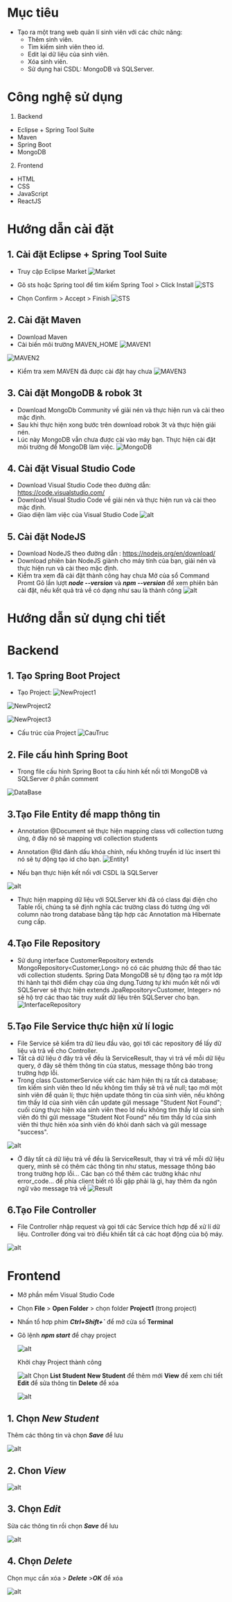 ﻿# Mục tiêu
- Tạo ra một trang web quản lí sinh viên với các chức năng: 
    - Thêm sinh viên.
    - Tìm kiếm sinh viên theo id.
    - Edit lại dữ liệu của sinh viên.
    - Xóa sinh viên.
    - Sử dụng hai CSDL: MongoDB và SQLServer.
# Công nghệ sử dụng
1. Backend
- Eclipse  + Spring Tool Suite
- Maven
- Spring Boot
- MongoDB 
2. Frontend
- HTML
- CSS
- JavaScript
- ReactJS

# Hướng dẫn cài đặt 
## 1. Cài đặt Eclipse  + Spring Tool Suite
- Truy cập Eclipse Market
![Market](https://raw.githubusercontent.com/duong4279/Project1/master/media/Market.png)

- Gõ sts hoặc Spring tool để tìm kiếm Spring Tool > Click Install
![STS](https://raw.githubusercontent.com/duong4279/Project1/master/media/STS.PNG)

- Chọn Confirm > Accept > Finish 
![STS](https://raw.githubusercontent.com/duong4279/Project1/master/media/STS2.PNG)

## 2. Cài đặt Maven
- Download Maven
- Cài biến môi trường MAVEN_HOME
![MAVEN1](https://raw.githubusercontent.com/duong4279/Project1/master/media/MAVEN1.PNG)

![MAVEN2](https://raw.githubusercontent.com/duong4279/Project1/master/media/MAVEN2.PNG)

- Kiểm tra xem MAVEN đã được cài đặt hay chưa
![MAVEN3](https://raw.githubusercontent.com/duong4279/Project1/master/media/MAVEN3.PNG)

## 3. Cài đặt MongoDB & robok 3t
- Download MongoDb Community về giải nén và thực hiện run và cài theo mặc định.
- Sau khi thực hiện xong bước trên download robok 3t và thực hiện giải nén.
- Lúc này MongoDB vẫn chưa được cài vào máy bạn. Thực hiện cài đặt môi trường để MongoDB làm việc.
![MongoDB](https://raw.githubusercontent.com/duong4279/Project1/master/media/MongoDB.PNG)

## 4. Cài đặt Visual Studio Code
- Download Visual Studio Code theo đường dẫn: https://code.visualstudio.com/
- Download Visual Studio Code về giải nén và thực hiện run và cài theo mặc định.
- Giao diện làm việc của Visual Studio Code
![alt](https://raw.githubusercontent.com/duong4279/student-manager/master/media/vs11.PNG)

## 5. Cài đặt NodeJS
- Download NodeJS theo đường dẫn : https://nodejs.org/en/download/
- Download phiên bản NodeJS giành cho máy tính của bạn, giải nén và thực hiện run và cài theo mặc định.
- Kiểm tra xem đã cài đặt thành công hay chưa
 Mở của sổ Command Promt 
 Gõ lần lượt ***node --version*** và ***npm --version*** để xem phiên bản cài đặt, nếu kết quả trả về có dạng như sau là thành công
  ![alt](https://raw.githubusercontent.com/duong4279/student-manager/master/media/node12.png)
  

# Hướng dẫn sử dụng chi tiết
# **Backend**
## 1. Tạo Spring Boot Project
- Tạo Project:
![NewProject1](https://raw.githubusercontent.com/duong4279/Project1/master/media/NewProject1.png)

![NewProject2](https://raw.githubusercontent.com/duong4279/Project1/master/media/NewProject2.png)

![NewProject3](https://raw.githubusercontent.com/duong4279/Project1/master/media/NewProject3.png)

- Cấu trúc của Project
![CauTruc](https://raw.githubusercontent.com/duong4279/Project1/master/media/CauTruc.PNG)

## 2. File cấu hình Spring Boot
- Trong file cấu hình Spring Boot ta cấu hình kết nối tới MongoDB và SQLServer ở phần comment

![DataBase](https://raw.githubusercontent.com/duong4279/Project1/master/media/DataBase.PNG)

## 3.Tạo File Entity để mapp thông tin
- Annotation @Document sẽ thực hiện mapping class với collection tương ứng, ở đây nó sẽ mapping vơi collection students
- Annotation @Id đánh dấu khóa chính, nếu không truyền id lúc insert thì nó sẽ tự động tạo id cho bạn.
![Entity1](https://raw.githubusercontent.com/duong4279/Project1/master/media/Entity1.PNG)

- Nếu bạn thực hiện kết nối với CSDL là SQLServer


![alt](https://raw.githubusercontent.com/duong4279/Project1/master/media/Entity2.PNG)

- Thực hiện mapping dữ liệu với SQLServer khi đã có class đại điện cho Table rồi, chúng ta sẽ định nghĩa các trường class đó tương ứng với column nào trong database bằng tập hợp các Annotation mà Hibernate cung cấp.

## 4.Tạo File Repository
- Sử dung interface CustomerRepository extends MongoRepository<Customer,Long> nó có các phương thức để thao tác với collection students. Spring Data MongoDB sẽ tự động tạo ra một lớp thi hành tại  thời điểm chạy của ứng dụng.Tương tự khi muốn kết nối với SQLServer sẽ thực hiện extends JpaRepository<Customer, Integer> nó sẽ hộ trợ các thao tác truy xuất dữ liệu trên SQLServer cho bạn.
![InterfaceRepository](https://raw.githubusercontent.com/duong4279/Project1/master/media/InterfaceRepository.PNG)

## 5.Tạo File Service thực hiện xử lí logic
  - File Service sẽ kiểm tra dữ lieu đầu vào, gọi tới các repository để lấy dữ liệu và trả về cho Controller.
  - Tất cả dữ liệu ở đây trả về đều là ServiceResult, thay vì trả về mỗi dữ liệu query, ở đây sẽ thêm thông tin của status, message thông báo trong trường hợp lỗi.
  - Trong class CustomerService viết các hàm hiện thị ra tất cả database; tìm kiếm sinh viên theo Id nếu không tìm thấy sẽ trả về null; tạo mới một sinh viên để quản lí; thực hiện update thông tin của sinh viên, nếu không tìm thấy Id của sinh viên cần update gửi message "Student Not Found"; cuối cùng thực hiện xóa sinh viên theo Id nếu không tìm thấy Id của sinh viên đó thì gửi message "Student Not Found" nếu tìm thấy Id của sinh viên thì thực hiên xóa sinh viên đó khỏi danh sách và gửi message "success".


![alt](https://raw.githubusercontent.com/duong4279/Project1/master/media/Service.PNG)

- Ở đây tất cả dữ liệu trả về đều là ServiceResult, thay vì trả về mỗi dữ liệu query, mình sẽ có thêm các thông tin như status, message thông báo trong trường hợp lỗi… Các bạn có thể thêm các trường khác như error_code… để phía client biết rõ lỗi gặp phải là gì, hay thêm đa ngôn ngữ vào message trả về
![Result](https://raw.githubusercontent.com/duong4279/Project1/master/media/Result.PNG)

## 6.Tạo File Controller
- File Controller nhập request và gọi tới các Service thích hợp để xử lí dữ liệu. Controller đóng vai trò điều khiển tất cả các hoạt động của bộ máy.



![alt](https://raw.githubusercontent.com/duong4279/Project1/master/media/Controller.PNG)

# **Frontend**

- Mở phần mềm Visual Studio Code
- Chọn **File** > **Open Folder** > chọn folder **Project1** (trong project)
- Nhấn tổ hơp phím ***Ctrl+Shift+`*** để mở cửa số **Terminal**
- Gõ lệnh ***npm start*** để chạy project 

  ![alt](https://raw.githubusercontent.com/duong4279/student-manager/master/media/terminal.png)


  Khởi chạy Project thành công


  ![alt](https://raw.githubusercontent.com/duong4279/student-manager/master/media/s2.png)
  Chọn **List Student**
  **New Student** để thêm mới
  **View** để xem chi tiết
  **Edit** để sửa thông tin
  **Delete** để xóa

  ![alt](https://raw.githubusercontent.com/duong4279/student-manager/master/media/s1.png)
## 1. Chọn ***New Student*** 

  Thêm các thông tin và chọn ***Save*** để lưu

  ![alt](https://raw.githubusercontent.com/duong4279/student-manager/master/media/new.png)

## 2. Chon ***View***

  ![alt](https://raw.githubusercontent.com/duong4279/student-manager/master/media/view.png)

## 3. Chọn ***Edit***

Sửa các thông tin rồi chọn ***Save*** để lưu

 ![alt](https://raw.githubusercontent.com/duong4279/student-manager/master/media/edit.png)

## 4. Chọn ***Delete***

Chọn mục cần xóa > ***Delete*** >***OK*** để xóa

  ![alt](https://raw.githubusercontent.com/duong4279/student-manager/master/media/delete.png)
